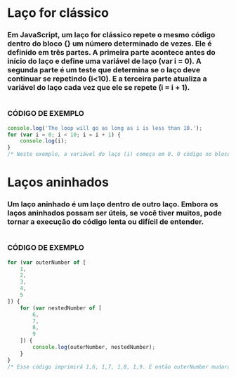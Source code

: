 # Laço for clássico
### Em JavaScript, um laço for clássico repete o mesmo código dentro do bloco {} um número determinado de vezes. Ele é definido em três partes. A primeira parte acontece antes do início do laço e define uma variável de laço (var i = 0). A segunda parte é um teste que determina se o laço deve continuar se repetindo (i<10). E a terceira parte atualiza a variável do laço cada vez que ele se repete (i = i + 1).
#

### <strong>CÓDIGO DE EXEMPLO</strong>
```javascript
console.log('The loop will go as long as i is less than 10.');
for (var i = 0; i < 10; i = i + 1) {
    console.log(i);
}
/* Neste exemplo, a variável do laço (i) começa em 0. O código no bloco {} contiuará se repetindo enquanto i for menor do que 10. E i é aumentado em 1 a cada laço. Esse código imprime a mensagem "The loop will go as long as i is less than 10." e, em seguida, imprime os números de 0 a 9. */
```
# Laços aninhados
### Um laço aninhado é um laço dentro de outro laço. Embora os laços aninhados possam ser úteis, se você tiver muitos, pode tornar a execução do código lenta ou difícil de entender.

#

### <strong>CÓDIGO DE EXEMPLO</strong>
```javascript
for (var outerNumber of [
    1,
    2,
    3,
    4,
    5
]) {
    for (var nestedNumber of [
        6,
        7,
        8,
        9
    ]) {
        console.log(outerNumber, nestedNumber);
    }
}
/* Esse código imprimirá 1,6, 1,7, 1,8, 1,9. E então outerNumber mudará para 2, e o laço interno imprimirá 2,6, depois 2,7 e assim por diante. */
```